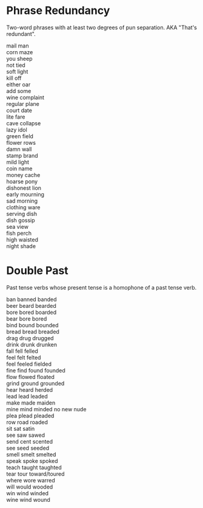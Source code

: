 # Phrase Redundancy
Two-word phrases with at least two degrees of pun separation. AKA "That's redundant".

mail man  
corn maze  
you sheep  
not tied  
soft light  
kill off  
either oar  
add some  
wine complaint  
regular plane  
court date  
lite fare  
cave collapse  
lazy idol  
green field  
flower rows  
damn wall  
stamp brand  
mild light  
coin name  
money cache  
hoarse pony  
dishonest lion  
early mourning  
sad morning  
clothing ware  
serving dish  
dish gossip  
sea view  
fish perch  
high waisted  
night shade  

# Double Past
Past tense verbs whose present tense is a homophone of a past tense verb.

ban banned banded  
beer beard bearded  
bore bored boarded  
bear bore bored  
bind bound bounded  
bread bread breaded  
drag drug drugged  
drink drunk drunken  
fall fell felled  
feel felt felted  
feel feeled fielded  
fine find found founded  
flow flowed floated  
grind ground grounded  
hear heard herded  
lead lead leaded  
make made maiden  
mine mind minded
no new nude  
plea plead pleaded  
row road roaded  
sit sat satin  
see saw sawed  
send cent scented  
see seed seeded  
smell smelt smelted  
speak spoke spoked  
teach taught taughted  
tear tour toward/toured  
where wore warred  
will would wooded  
win wind winded  
wine wind wound  
